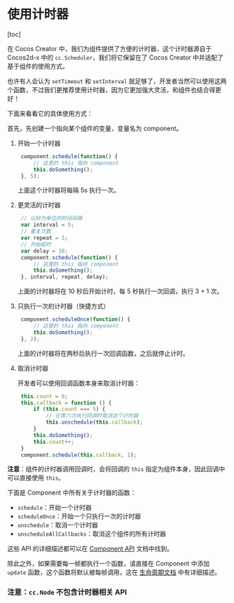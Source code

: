 # 使用计时器

[toc]

在 Cocos Creator 中，我们为组件提供了方便的计时器，这个计时器源自于 Cocos2d-x 中的 `cc.Scheduler`，我们将它保留在了 Cocos Creator 中并适配了基于组件的使用方式。

也许有人会认为 `setTimeout` 和 `setInterval` 就足够了，开发者当然可以使用这两个函数，不过我们更推荐使用计时器，因为它更加强大灵活，和组件也结合得更好！

下面来看看它的具体使用方式：

首先，先创建一个指向某个组件的变量，变量名为 component。

1. 开始一个计时器

   ```js
    component.schedule(function() {
        // 这里的 this 指向 component
        this.doSomething();
    }, 5);
   ```

   上面这个计时器将每隔 5s 执行一次。

2. 更灵活的计时器

   ```js
    // 以秒为单位的时间间隔
    var interval = 5;
    // 重复次数
    var repeat = 3;
    // 开始延时
    var delay = 10;
    component.schedule(function() {
        // 这里的 this 指向 component
        this.doSomething();
    }, interval, repeat, delay);
   ```

   上面的计时器将在 10 秒后开始计时，每 5 秒执行一次回调，执行 3 + 1 次。

3. 只执行一次的计时器（快捷方式）

   ```js
    component.scheduleOnce(function() {
        // 这里的 this 指向 component
        this.doSomething();
    }, 2);
   ```

   上面的计时器将在两秒后执行一次回调函数，之后就停止计时。

4. 取消计时器

   开发者可以使用回调函数本身来取消计时器：

   ```js
    this.count = 0;
    this.callback = function () {
        if (this.count === 5) {
            // 在第六次执行回调时取消这个计时器
            this.unschedule(this.callback);
        }
        this.doSomething();
        this.count++;
    }
    component.schedule(this.callback, 1);
   ```

**注意**：组件的计时器调用回调时，会将回调的 `this` 指定为组件本身，因此回调中可以直接使用 `this`。

下面是 Component 中所有关于计时器的函数：

- `schedule`：开始一个计时器
- `scheduleOnce`：开始一个只执行一次的计时器
- `unschedule`：取消一个计时器
- `unscheduleAllCallbacks`：取消这个组件的所有计时器

这些 API 的详细描述都可以在 [Component API](http://docs.cocos.com/creator/api/zh/classes/Component.html) 文档中找到。

除此之外，如果需要每一帧都执行一个函数，请直接在 Component 中添加 `update` 函数，这个函数将默认被每帧调用，这在 [生命周期文档](http://docs.cocos.com/creator/manual/zh/scripting/life-cycle-callbacks.html#update) 中有详细描述。

### 注意：`cc.Node` 不包含计时器相关 API